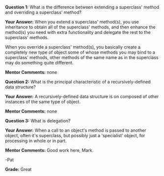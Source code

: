 ﻿**Question 1:**
What is the difference between extending a superclass' method and overriding a superclass' method?

**Your Answer:**
When you extend a superclass' method(s), you use inheritance to obtain all of the superclass' methods, and then enhance the method(s) you need with extra functionality and delegate the rest to the superclass' methods.

When you override a superclass' method(s), you basically create a completely new type of object some of whose methods you may bind to a superclass' methods, other methods of the same name as in the superclass may do something quite different.

**Mentor Comments:**
none

**Question 2:**
What is the principal characteristic of a recursively-defined data structure?

**Your Answer:**
A recursively-defined data structure is on composed of other instances of the same type of object.

**Mentor Comments:**
none

**Question 3:**
What is delegation?

**Your Answer:**
When a call to an  object's method is passed to another object, often it's superclass, but possibly just a 'specialist' object, for processing in whole or in part.

**Mentor Comments:**
Good work here, Mark.

-Pat

**Grade:**
Great
